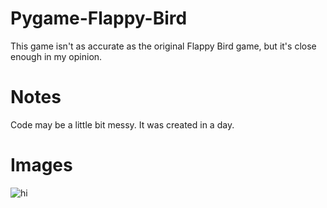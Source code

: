 # Pygame-Flappy-Bird
This game isn't as accurate as the original Flappy Bird game, but it's close enough in my opinion.
# Notes
Code may be a little bit messy. It was created in a day.
# Images
![hi](https://xander.is-a-virg.in/56j3seZw6)
